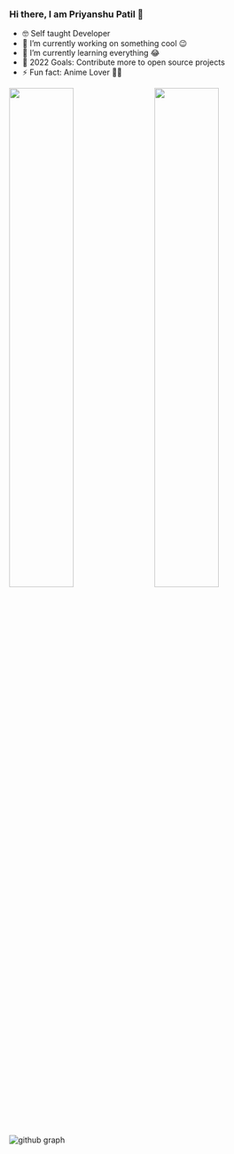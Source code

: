 ### Hi there, I am Priyanshu Patil 👋

- 🤓 Self taught Developer 
- 🔭 I’m currently working on something cool 😉
- 🌱 I’m currently learning everything 😂
- 🎯 2022 Goals: Contribute more to open source projects
- ⚡ Fun fact: Anime Lover 🐱‍👤

<img  src="https://github-readme-stats.vercel.app/api?username=Priyanshup891&count_private=true&show_icons=true&hide_border=true&theme=react" width="48%" align="right" >
<img  src="https://github-readme-streak-stats.herokuapp.com/?user=Priyanshup891&theme=react" width="48%" >
<br>

![github graph](https://activity-graph.herokuapp.com/graph?username=Priyanshup891&theme=react-dark)
